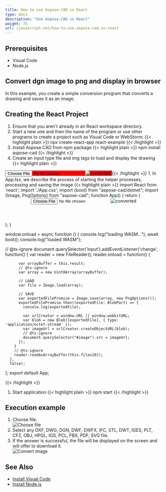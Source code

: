 ```yaml
---
title: How to use Aspose.CAD in React
type: docs
description: "Use Aspose.CAD in React"
weight: 75
url: /javascript-net/how-to-use-aspose-cad-in-react
---
```


## Prerequisites
- Visual Code
- Node.js

## Convert dgn image to png and display in browser

In this example, you create a simple conversion program that converts a drawing and saves it as an image.

## Creating the React Project

1. Ensure that you aren't already in an React workspace directory.
1. Start a new one and then the name of the program or use other programs to create a project such as Visual Code or WebStorm:
{{< highlight plain >}}
npx create-react-app react-example
{{< /highlight >}}
1. Install Aspose.CAD from npm package
{{< highlight plain >}}
npm install aspose-cad
{{< /highlight >}}
1. Create an input type file and img tags to load and display the drawing
{{< highlight plain >}}
<span style="background-color: red">
  <input id="file" type="file"/>
  <img alt="converted" id="image" />
</span>
{{< /highlight >}}
1. In App.tsx, we describe the process of starting the helper processes, processing and saving the image
{{< highlight plain >}}
import React from 'react';
import './App.css';
import {boot} from "aspose-cad/dotnet";
import {Image, PngOptions} from "aspose-cad";
function App() {
  return (
    <div className="App">
      <header className="App-header">
          <input id="file" type="file"/>
          <img alt="converted" id="image" />
      </header>
    </div>
  );
}

window.onload = async function () {
  console.log("loading WASM...");
  await boot();
  console.log("loaded WASM");

  // @ts-ignore
    document.querySelector('input').addEventListener('change', function() {
        var reader = new FileReader();
        reader.onload = function() {

          var arrayBuffer = this.result;
          // @ts-ignore
          var array = new Uint8Array(arrayBuffer);

          // LOAD
          var file = Image.load(array);

          // SAVE
          var exportedFilePromise = Image.save(array, new PngOptions());
          exportedFilePromise.then((exportedFile: BlobPart) => {
            console.log(exportedFile);

            var urlCreator = window.URL || window.webkitURL;
            var blob = new Blob([exportedFile], { type: 'application/octet-stream' });
            var imageUrl = urlCreator.createObjectURL(blob);
            // @ts-ignore
            document.querySelector("#image").src = imageUrl;
          });
        }
        // @ts-ignore
        reader.readAsArrayBuffer(this.files[0]);
      },
      false);
};
export default App;

{{< /highlight >}}
1. Start application
{{< highlight plain >}}
npm start
{{< /highlight >}}

## Execution example

1. Choose file.<br>
![Choose file](/_assets/javascript-net/react/choose-file.png)<br>
1. Select any DXF, DWG, DGN, DWF, DWFX, IFC, STL, DWT, IGES, PLT, CF2, OBJ, HPGL, IGS, PCL, FBX, PDF, SVG file.
1. If the answer is successful, the file will be displayed on the screen and will offer to download it.<br>
![Convert image](/_assets/javascript-net/react/convert-image.png)<br>

## See Also

- [Install Visual Code](https://code.visualstudio.com/)
- [Install Node.js](https://nodejs.org/en/)